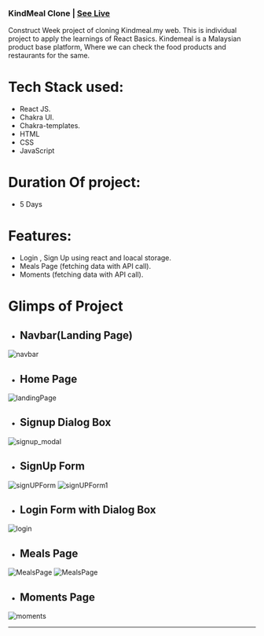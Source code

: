 ### KindMeal Clone | <a href="https://timely-crepe-c8bf70.netlify.app/" target="_blank">See Live</a>


Construct Week project of cloning Kindmeal.my web.
This is individual project to apply the learnings of React Basics. 
Kindemeal is a Malaysian product base platform, Where we can check the food products and restaurants for the same. 

# Tech Stack used: 
- React JS.
- Chakra UI.
- Chakra-templates.
- HTML 
- CSS
- JavaScript

# Duration Of project:
- 5 Days

# Features:
- Login , Sign Up using react and loacal storage.
- Meals Page (fetching data with API call).
- Moments (fetching data with API call).

# Glimps of Project

  - ## Navbar(Landing Page)
<img src="https://i.imgur.com/Lz9eFYT.png" alt="navbar" />


  - ## Home Page
<img src="https://i.imgur.com/ykgP9XT.png" alt="landingPage" />


  - ## Signup Dialog Box
<img src="https://i.imgur.com/0gipd5u.png" alt="signup_modal" />


  - ## SignUp Form
<img src="https://i.imgur.com/dHAjQgc.png" alt="signUPForm" />
<img src="https://i.imgur.com/BhoIu1W.png" alt="signUPForm1" />


  - ## Login Form with Dialog Box
<img src="https://i.imgur.com/3iEsGEE.png" alt="login" />


  - ## Meals Page
<img src="https://i.imgur.com/9P7N65R.png" alt="MealsPage" />
<img src="https://i.imgur.com/xDcyFEN.png" alt="MealsPage" />


  - ## Moments Page
<img src="https://i.imgur.com/cdnhF9t.png" alt="moments" />

***************************************************************************************************************************************************
